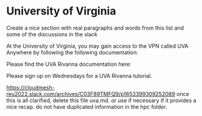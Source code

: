 # University of Virginia

Create a nice section with real paragraphs and words from this list
and some of the discussions in the slack

At the University of Virginia, you may gain access to the VPN
called UVA Anywhere by following the following documentation:

Please find the UVA Rivanna documentation here:

Please sign up on Wednesdays for a UVA Rivanna tutorial.

<https://cloudmesh-reu2022.slack.com/archives/C03F89TMFQ9/p1653399309252089>
once this is all clarified, delete this file uva.md. or use if necessary
if it provides a nice recap. do not have duplicated information in the hpc folder.
